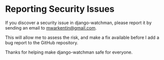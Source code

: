 # Reporting Security Issues

If you discover a security issue in django-watchman, please report it by sending an
email to [mwarkentin@gmail.com](mailto:mwarkentin@gmail.com).

This will allow me to assess the risk, and make a fix available before I add a
bug report to the GitHub repository.

Thanks for helping make django-watchman safe for everyone.
